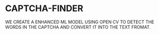 # CAPTCHA-FINDER
WE CREATE A ENHANCED ML MODEL USING OPEN CV TO DETECT THE WORDS IN THE CAPTCHA AND CONVERT IT INTO  THE TEXT FROMAT.
